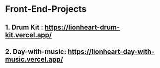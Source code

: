 # Front-End-Projects

## 1. Drum Kit : https://lionheart-drum-kit.vercel.app/ 
## 2. Day-with-music: https://lionheart-day-with-music.vercel.app/

